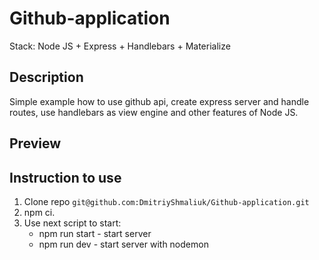 # Github-application
Stack: Node JS + Express + Handlebars + Materialize
## Description
Simple example how to use github api, create express server and handle routes, 
use handlebars as view engine and other features of Node JS.
## Preview
## Instruction to use
1. Clone repo ```git@github.com:DmitriyShmaliuk/Github-application.git```
2. npm ci.
3. Use next script to start:
    * npm run start - start server
    * npm run dev - start server with nodemon

